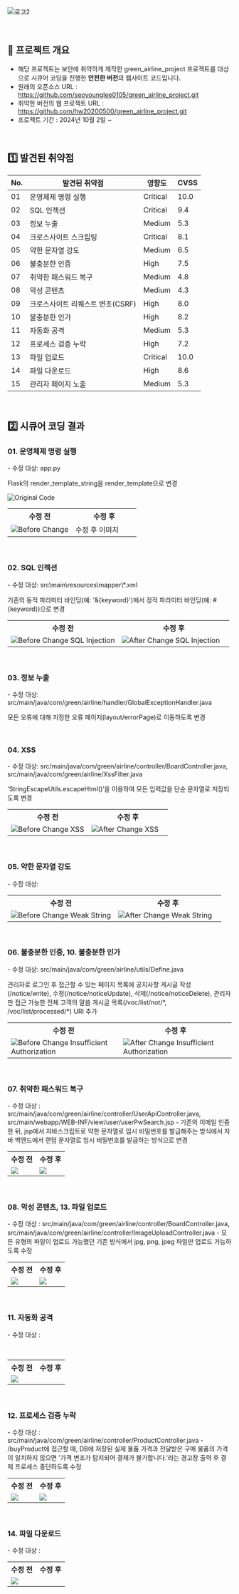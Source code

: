 ![로고2](https://github.com/seoyounglee0105/green_airline_project/assets/106488607/45885ada-932d-4640-93a8-4a84d451bb9c)




<br>

## 🚀 프로젝트 개요
- 해당 프로젝트는 보안에 취약하게 제작한 green_airline_project 프로젝트를 대상으로 시큐어 코딩을 진행한 <b>안전한 버전</b>의 웹사이트 코드입니다.
-   원래의 오픈소스 URL : https://github.com/seoyounglee0105/green_airline_project.git
-   취약한 버전의 웹 프로젝트 URL : https://github.com/hw20200500/green_airline_project.git
- 프로젝트 기간 : 2024년 10월 2일 ~ 


<br> 



## 1️⃣ 발견된 취약점
<table>
    <thead>
        <tr>
            <th>No.</th>
            <th>발견된 취약점</th>
            <th>영향도</th>
            <th>CVSS</th>
        </tr>
    </thead>
    <tbody>
        <tr>
            <td>01</td>
            <td>운영체제 명령 실행</td>
            <td>Critical</td>
            <td>10.0</td>
        </tr>
        <tr>
            <td>02</td>
            <td>SQL 인젝션</td>
            <td>Critical</td>
            <td>9.4</td>
        </tr>
        <tr>
            <td>03</td>
            <td>정보 누출</td>
            <td>Medium</td>
            <td>5.3</td>
        </tr>
        <tr>
            <td>04</td>
            <td>크로스사이트 스크립팅</td>
            <td>Critical</td>
            <td>8.1</td>
        </tr>
        <tr>
            <td>05</td>
            <td>약한 문자열 강도</td>
            <td>Medium</td>
            <td>6.5</td>
        </tr>
        <tr>
            <td>06</td>
            <td>불충분한 인증</td>
            <td>High</td>
            <td>7.5</td>
        </tr>
        <tr>
            <td>07</td>
            <td>취약한 패스워드 복구</td>
            <td>Medium</td>
            <td>4.8</td>
        </tr>
        <tr>
            <td>08</td>
            <td>악성 콘텐츠</td>
            <td>Medium</td>
            <td>4.3</td>
        </tr>
        <tr>
            <td>09</td>
            <td>크로스사이트 리퀘스트 변조(CSRF)</td>
            <td>High</td>
            <td>8.0</td>
        </tr>
        <tr>
            <td>10</td>
            <td>불충분한 인가</td>
            <td>High</td>
            <td>8.2</td>
        </tr>
        <tr>
            <td>11</td>
            <td>자동화 공격</td>
            <td>Medium</td>
            <td>5.3</td>
        </tr>
        <tr>
            <td>12</td>
            <td>프로세스 검증 누락</td>
            <td>High</td>
            <td>7.2</td>
        </tr>
        <tr>
            <td>13</td>
            <td>파일 업로드</td>
            <td>Critical</td>
            <td>10.0</td>
        </tr>
        <tr>
            <td>14</td>
            <td>파일 다운로드</td>
            <td>High</td>
            <td>8.6</td>
        </tr>
        <tr>
            <td>15</td>
            <td>관리자 페이지 노출</td>
            <td>Medium</td>
            <td>5.3</td>
        </tr>
    </tbody>
</table>

    
<br>

## 2️⃣ 시큐어 코딩 결과
<h3>01. 운영체제 명령 실행</h3>
<p>- 수정 대상: app.py</p>
<p>Flask의 render_template_string을 render_template으로 변경</p>
<img src="https://github.com/user-attachments/assets/318dd94b-6cf3-4742-8326-a250caa95aff" alt="Original Code">

<table>
    <tr>
        <th width="50%" vertical-align="middle">수정 전</th>
        <th width="50%" vertical-align="middle">수정 후</th>
    </tr>
    <tr>
        <td width="50%" vertical-align="middle"><img src="https://github.com/user-attachments/assets/e37f0d8e-8663-4bdd-bc4e-37fb53384758" alt="Before Change"></td>
        <td width="50%" vertical-align="middle">수정 후 이미지</td>
    </tr>
</table>
<br>
<h3>02. SQL 인젝션</h3>
<p>- 수정 대상: src\main\resources\mapper\*.xml</p>
<p>기존의 동적 파라미터 바인딩(예: '&{keyword}')에서 정적 파라미터 바인딩(예: #{keyword})으로 변경</p>

<table>
    <tr>
        <th width="50%" vertical-align="middle">수정 전</th>
        <th width="50%" vertical-align="middle">수정 후</th>
    </tr>
    <tr>
        <td width="50%" vertical-align="middle"><img src="https://github.com/user-attachments/assets/e4271ab9-68e4-419f-8276-635137f266d0" alt="Before Change SQL Injection"></td>
        <td width="50%" vertical-align="middle"><img src="https://github.com/user-attachments/assets/1f64db92-e2d6-40e6-8474-68e3a82d6105" alt="After Change SQL Injection"></td>
    </tr>
</table>
<br>
<h3>03. 정보 누출</h3>
<p>- 수정 대상: src/main/java/com/green/airline/handler/GlobalExceptionHandler.java</p>
<p>모든 오류에 대해 지정한 오류 페이지(layout/errorPage)로 이동하도록 변경</p>
<br>
<h3>04. XSS</h3>
<p>- 수정 대상: src/main/java/com/green/airline/controller/BoardController.java, src/main/java/com/green/airline/XssFilter.java</p>
<p>‘StringEscapeUtils.escapeHtml()’을 이용하여 모든 입력값을 단순 문자열로 저장되도록 변경</p>

<table>
    <tr>
        <th width="50%" vertical-align="middle">수정 전</th>
        <th width="50%" vertical-align="middle">수정 후</th>
    </tr>
    <tr>
        <td width="50%" vertical-align="middle"><img src="https://github.com/user-attachments/assets/0312b742-b752-4357-b411-4cf6e0537a53" alt="Before Change XSS"></td>
        <td width="50%" vertical-align="middle"><img src="https://github.com/user-attachments/assets/310d5d5d-6f2a-4e01-beb9-ed915adae686" alt="After Change XSS"></td>
    </tr>
</table>
<br>
<h3>05. 약한 문자열 강도</h3>
<p>- 수정 대상: </p>

<table>
    <tr>
        <th width="50%" vertical-align="middle">수정 전</th>
        <th width="50%" vertical-align="middle">수정 후</th>
    </tr>
    <tr>
        <td width="50%" vertical-align="middle"><img src="https://github.com/user-attachments/assets/0312b742-b752-4357-b411-4cf6e0537a53" alt="Before Change Weak String"></td>
        <td width="50%" vertical-align="middle"><img src="https://github.com/user-attachments/assets/310d5d5d-6f2a-4e01-beb9-ed915adae686" alt="After Change Weak String"></td>
    </tr>
</table>
<br>
<h3>06. 불충분한 인증, 10. 불충분한 인가</h3>
<p>- 수정 대상: src/main/java/com/green/airline/utils/Define.java</p>
<p>관리자로 로그인 후 접근할 수 있는 페이지 목록에 공지사항 게시글 작성(/notice/write), 수정(/notice/noticeUpdate), 삭제(/notice/noticeDelete), 관리자만 접근 가능한 전체 고객의 말씀 게시글 목록(/voc/list/not/*, /voc/list/processed/*) URI 추가</p>

<table>
    <tr>
        <th width="50%" vertical-align="middle">수정 전</th>
        <th width="50%" vertical-align="middle">수정 후</th>
    </tr>
    <tr>
        <td width="50%" vertical-align="middle"><img src="https://github.com/user-attachments/assets/e314bb7d-bfe5-4a3b-9830-eaa9010dced0" alt="Before Change Insufficient Authorization"></td>
        <td width="50%" vertical-align="middle"><img src="https://github.com/user-attachments/assets/96084c11-106c-495e-a749-2f3527dec243" alt="After Change Insufficient Authorization"></td>
    </tr>
</table>
<br>
<h3>07. 취약한 패스워드 복구</h3>
- 수정 대상 : src/main/java/com/green/airline/controller/UserApiController.java, src/main/webapp/WEB-INF/view/user/userPwSearch.jsp
- 기존의 이메일 인증한 뒤, jsp에서 자바스크립트로 약한 문자열로 임시 비밀번호를 발급해주는 방식에서 자바 백엔드에서 랜덤 문자열로 임시 비밀번호를 발급하는 방식으로 변경
<br>
<table>
    <tr>
        <th width="50%" vertical-align="middle">수정 전</th>
        <th width="50%" vertical-align="middle">수정 후</th>
    </tr>
    <tr>
        <td width="50%" vertical-align="middle"><img src="https://github.com/user-attachments/assets/a7756017-3a03-4ca2-a53c-6817afe023c5"/></td>
        <td width="50%" vertical-align="middle"><img src="https://github.com/user-attachments/assets/994d789f-6af2-4bef-8ed1-922f19dd6d47"/></td>
    </tr>
</table>
<br>
<h3>08. 악성 콘텐츠, 13. 파일 업로드</h3>
- 수정 대상 : src/main/java/com/green/airline/controller/BoardController.java, src/main/java/com/green/airline/controller/ImageUploadController.java
- 모든 유형의 파일이 업로드 가능했던 기존 방식에서 jpg, png, jpeg 파일만 업로드 가능하도록 수정
<br>
<table>
    <tr>
        <th  width="50%" vertical-align="middle">수정 전</th>
        <th  width="50%" vertical-align="middle">수정 후</th>
    </tr>
    <tr>
        <td width="50%" vertical-align="middle"><img src="https://github.com/user-attachments/assets/01bab206-699d-4e0f-8dde-9f4d67c73130"/></td>
        <td width="50%" vertical-align="middle"><img src="https://github.com/user-attachments/assets/4cabbc8c-a374-4344-a0dc-059a2ac58fef"/></td>
    </tr>
</table>
<br>
<h3>11. 자동화 공격</h3>
<p>- 수정 대상 :</p>
<br>
<table>
    <tr>
        <th width="50%" vertical-align="middle">수정 전</th>
        <th width="50%" vertical-align="middle">수정 후</th>
    </tr>
    <tr>
        <td width="50%" vertical-align="middle"><img src="https://github.com/user-attachments/assets/17fbda86-f5e3-4b2a-a95b-2f1d09ef5576"/></td>
        <td width="50%" vertical-align="middle"><img src=""/></td>
    </tr>
</table>
<br>
<h3>12. 프로세스 검증 누락</h3>
- 수정 대상 : src/main/java/com/green/airline/controller/ProductController.java
- /buyProduct에 접근할 때, DB에 저장된 실제 물품 가격과 전달받은 구매 물품의 가격이 일치하지 않으면 '가격 변조가 탐지되어 결제가 불가합니다.'라는 경고창 출력 후 결제 프로세스 중단하도록 수정
<br>
<table>
    <tr>
        <th width="50%" vertical-align="middle">수정 전</th>
        <th width="50%" vertical-align="middle">수정 후</th>
    </tr>
    <tr>
        <td width="50%" vertical-align="middle"><img src="https://github.com/user-attachments/assets/32745158-9d37-43a8-8738-8438441f01dd"/></td>
        <td width="50%" vertical-align="middle"><img src="https://github.com/user-attachments/assets/10b558b3-b4b4-47ad-bebf-54e201c7d500"/></td>
    </tr>
</table>
<br>
<h3>14. 파일 다운로드</h3>
- 수정 대상 :
<br>
<table>
    <tr>
        <th width="50%" vertical-align="middle">수정 전</th>
        <th width="50%" vertical-align="middle">수정 후</th>
    </tr>
    <tr>
        <td width="50%" vertical-align="middle"><img src="https://github.com/user-attachments/assets/155f300e-3d73-4db6-a71e-c9195f6fd5f6"/></td>
        <td width="50%" vertical-align="middle"><img src=""/></td>
    </tr>
</table>


